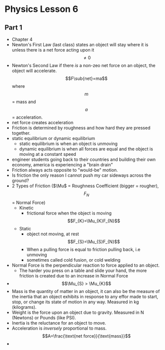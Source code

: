 # Physics Lesson 6
## Part 1
- Chapter 4
- Newton's First Law (last class) states an object will stay where it is unless there is a net force acting upon it $$\neq 0$$
- Newton's Second Law if there *is* a non-zeo net force on an object, the object will accelerate. $$F\sub{net}=ma$$ where $$m$$ = mass and $$a$$ = acceleration.
- net force creates acceleration
- Friction is determined by roughness and how hard they are pressed together.
- static equilibrium or dynamic equilibrium
  - static equilibrium is when an object is unmoving
  - dynamic equilibrium is when all forces are equal and the object is moving at a constant speed
- engineer students going back to their countries and building their own economy, america is experiencing a "brain drain"
- Friction always acts opposite to "would-be" motion.
- Is friction the only reason I cannot push my car sideways across the ground?
- 2 Types of Friction ($\Mu$ = Roughness Coefficient (bigger = rougher), $$F_{N}$$ = Normal Force)
  - Kinetic
    - frictional force when the object is moving $$F_{K}=\Mu_{K}F_{N}$$
  - Static
    - object not moving, at rest $$F_{S}=\Mu_{S}F_{N}$$
    - When a pulling force is equal to friction pulling back, i.e unmoving
    - sometimes called cold fusion, or cold welding
- Normal Force is the perpendicular reaction to force applied to an object.
  - The harder you press on a table and slide your hand, the more friction is  created due to an increase in Normal Force
- $$\Mu_{S} > \Mu_{K}$$
- Mass is the quantity of matter in an object, it can also be the measure of the inertia that an object exhibits in response to any effor made to start, stop, or change its state of motion in any way. Measured in kg (kilograms).
- Weight is the force upon an object due to gravity. Measured in N (Newtons) or Pounds (like PSI).
- Inertia is the reluctance for an object to move.
- Acceleration is *inversely* proportional to mass. $$A=\frac{\text{net force}}{\text{mass}}$$
- 
